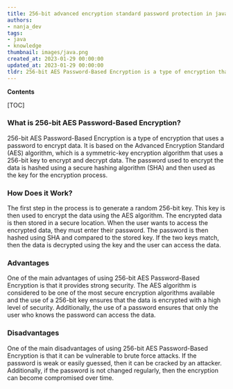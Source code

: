 ```yaml
---
title: 256-bit advanced encryption standard password protection in java
authors:
- nanja_dev
tags:
- java
- knowledge
thumbnail: images/java.png
created_at: 2023-01-29 00:00:00
updated_at: 2023-01-29 00:00:00
tldr: 256-bit AES Password-Based Encryption is a type of encryption that uses a password to secure data with a 256-bit Advanced Encryption Standard (AES) algorithm.
---
```


**Contents**

[TOC]

### What is 256-bit AES Password-Based Encryption?

256-bit AES Password-Based Encryption is a type of encryption that uses a password to encrypt data. It is based on the Advanced Encryption Standard (AES) algorithm, which is a symmetric-key encryption algorithm that uses a 256-bit key to encrypt and decrypt data. The password used to encrypt the data is hashed using a secure hashing algorithm (SHA) and then used as the key for the encryption process.

### How Does it Work?

The first step in the process is to generate a random 256-bit key. This key is then used to encrypt the data using the AES algorithm. The encrypted data is then stored in a secure location. When the user wants to access the encrypted data, they must enter their password. The password is then hashed using SHA and compared to the stored key. If the two keys match, then the data is decrypted using the key and the user can access the data.

### Advantages

One of the main advantages of using 256-bit AES Password-Based Encryption is that it provides strong security. The AES algorithm is considered to be one of the most secure encryption algorithms available and the use of a 256-bit key ensures that the data is encrypted with a high level of security. Additionally, the use of a password ensures that only the user who knows the password can access the data.

### Disadvantages

One of the main disadvantages of using 256-bit AES Password-Based Encryption is that it can be vulnerable to brute force attacks. If the password is weak or easily guessed, then it can be cracked by an attacker. Additionally, if the password is not changed regularly, then the encryption can become compromised over time.
